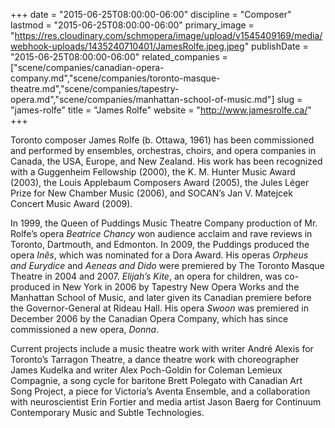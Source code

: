 +++
date = "2015-06-25T08:00:00-06:00"
discipline = "Composer"
lastmod = "2015-06-25T08:00:00-06:00"
primary_image = "https://res.cloudinary.com/schmopera/image/upload/v1545409169/media/webhook-uploads/1435240710401/JamesRolfe.jpeg.jpeg"
publishDate = "2015-06-25T08:00:00-06:00"
related_companies = ["scene/companies/canadian-opera-company.md","scene/companies/toronto-masque-theatre.md","scene/companies/tapestry-opera.md","scene/companies/manhattan-school-of-music.md"]
slug = "james-rolfe"
title = "James Rolfe"
website = "http://www.jamesrolfe.ca/"
+++

Toronto composer James Rolfe (b. Ottawa, 1961) has been commissioned and performed by ensembles, orchestras, choirs, and opera companies in Canada, the USA, Europe, and New Zealand. His work has been recognized with a Guggenheim Fellowship (2000), the K. M. Hunter Music Award (2003), the Louis Applebaum Composers Award (2005), the Jules Léger Prize for New Chamber Music (2006), and SOCAN’s Jan V. Matejcek Concert Music Award (2009).

In 1999, the Queen of Puddings Music Theatre Company production of Mr. Rolfe’s opera *Beatrice Chancy* won audience acclaim and rave reviews in Toronto, Dartmouth, and Edmonton. In 2009, the Puddings produced the opera *Inês*, which was nominated for a Dora Award. His operas *Orpheus and Eurydice* and *Aeneas and Dido* were premiered by The Toronto Masque Theatre in 2004 and 2007. *Elijah’s Kite*, an opera for children, was co-produced in New York in 2006 by Tapestry New Opera Works and the Manhattan School of Music, and later given its Canadian premiere before the Governor-General at Rideau Hall. His opera *Swoon* was premiered in December 2006 by the Canadian Opera Company, which has since commissioned a new opera, *Donna*.

Current projects include a music theatre work with writer André Alexis for Toronto’s Tarragon Theatre, a dance theatre work with choreographer James Kudelka and writer Alex Poch-Goldin for Coleman Lemieux Compagnie, a song cycle for baritone Brett Polegato with Canadian Art Song Project, a piece for Victoria’s Aventa Ensemble, and a collaboration with neuroscientist Erin Fortier and media artist Jason Baerg for Continuum Contemporary Music and Subtle Technologies.
